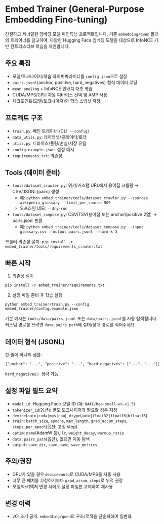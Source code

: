 # Embed Trainer (General-Purpose Embedding Fine-tuning)

간결하고 제너럴한 임베딩 모델 파인튜닝 프로젝트입니다. 기존 `embedding/qwen` 폴더의 트레이너를 참고하여, 다양한 Hugging Face 임베딩 모델을 대상으로 InfoNCE 기반 컨트라스티브 학습을 지원합니다.

## 주요 특징
- 모델/토크나이저/학습 하이퍼파라미터를 `config.json`으로 설정
- `pairs.jsonl`(anchor, positive, hard_negatives) 형식 데이터 로딩
- `mean pooling` + InfoNCE 인배치 대조 학습
- CUDA/MPS/CPU 자동 디바이스 선택 및 AMP 사용
- 체크포인트(모델/토크나이저)와 학습 스냅샷 저장

## 프로젝트 구조
- `train.py`: 메인 트레이너 (CLI: `--config`)
- `data_utils.py`: 데이터셋/콜레이터/로더
- `utils.py`: 디바이스/풀링/손실/저장 유틸
- `config.example.json`: 설정 예시
- `requirements.txt`: 의존성

## Tools (데이터 준비)
- `tools/dataset_crawler.py`: 위키/커스텀 URL에서 용어집 크롤링 → CSV/JSONL(pairs) 생성
  - 예: `python embed_trainer/tools/dataset_crawler.py --sources wikipedia_glossary --limit_per_source 500`
  - 오프라인 데모: `--dry-run`
- `tools/dataset_compose.py`: CSV/TSV(용어집 또는 anchor/positive 2열) → pairs.jsonl 변환
  - 예: `python embed_trainer/tools/dataset_compose.py --input glossary.csv --output pairs.jsonl --hard-k 3`

크롤러 의존성 설치: `pip install -r embed_trainer/tools/requirements_crawler.txt`

## 빠른 시작
1) 의존성 설치
```
pip install -r embed_trainer/requirements.txt
```

2) 설정 파일 준비 후 학습 실행
```
python embed_trainer/train.py --config embed_trainer/config.example.json
```

기본 예시는 `tools/data/pairs.jsonl` 또는 `data/pairs.jsonl`를 자동 탐색합니다. 커스텀 경로를 쓰려면 `data.pairs_path`에 절대/상대 경로를 적어주세요.

## 데이터 형식 (JSONL)
한 줄에 하나의 샘플:
```
{"anchor": "...", "positive": "...", "hard_negatives": ["...", "..."]}
```
`hard_negatives`는 생략 가능.

## 설정 파일 필드 요약
- `model_id`: Hugging Face 모델 ID (예: `BAAI/bge-small-en-v1.5`)
- `tokenizer_id`(옵션): 별도 토크나이저가 필요할 경우 지정
- `device`(`auto|cuda|mps|cpu`), `dtype`(`auto|float32|float16|bfloat16`)
- `train`: `batch_size`, `epochs`, `max_length`, `grad_accum_steps`, `steps_per_epoch`(옵션: 고정 step)
- `optim`: `name`(AdamW 등), `lr`, `weight_decay`, `warmup_ratio`
- `data`: `pairs_path`(옵션), 없으면 자동 탐색
- `output`: `save_dir`, `save_name`, `save_metrics`

## 주의/권장
- GPU가 있을 경우 `device=auto`로 CUDA/MPS를 자동 사용
- 너무 큰 배치를 고정하기보다 `grad_accum_steps`로 누적 권장
- 모델/아키텍처 변경 시에도 설정 파일만 교체하여 재사용

## 변경 이력
- v0: 초기 공개. `embedding/qwen`의 구조/로직을 단순화하여 일반화.
